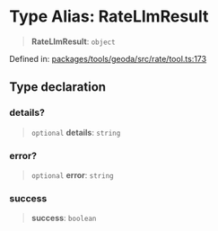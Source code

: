 # Type Alias: RateLlmResult

> **RateLlmResult**: `object`

Defined in: [packages/tools/geoda/src/rate/tool.ts:173](https://github.com/GeoDaCenter/openassistant/blob/0f7bf760e453a1735df9463dc799b04ee2f630fd/packages/tools/geoda/src/rate/tool.ts#L173)

## Type declaration

### details?

> `optional` **details**: `string`

### error?

> `optional` **error**: `string`

### success

> **success**: `boolean`
